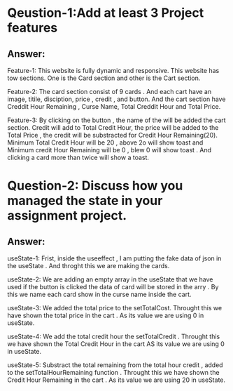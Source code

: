 
# Qeustion-1:Add at least 3 Project features
## Answer:
Feature-1: This website is fully dynamic and responsive. This website has tow sections. One is the Card section and other is the Cart section.


Feature-2: The card section consist of 9 cards . And each cart have an image, titile, disciption, price , credit , and button. And the cart section have Creddit Hour Remaining , Curse Name, Total Creddit Hour and Total Price.


Feature-3: By clicking on the button , the name of the will be added the cart section. Credit will add to Total Credit Hour, the price will be added to the Total Price , the credit will be substracted for Credit Hour Remaining(20). Minimum Total Credit Hour will be 20 , above 2o will show toast and Minimum credit Hour Remaining will be 0 , blew 0 will show toast . And clicking a card more than twice will show a toast.



# Question-2: Discuss how you managed the state in your assignment project.

## Answer:
useState-1: Frist, inside the useeffect , I am putting the fake data of json in the useState . And throght this we are making the cards.


useState-2: We are adding an empty array in the useState that we have used if the button is clicked the data of card will be stored in the arry . By this we name each card show in the curse name inside the cart.


useState-3: We added the total price to the setTotalCost. Throught this we have shown the total price in the cart . As its value we are using 0 in useState.


useState-4: We add the total credit hour the setTotalCredit . Throught this we have shown the Total Credit Hour in the cart AS its value we are using 0 in useState.


useState-5: Substract the total remaining from the total hour credit , added to the setTotalHourRemaining function . Throught this we have shown the Credit Hour Remaining in the cart . As its value we are using 20 in useState.




